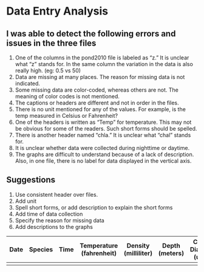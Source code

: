 # Data Entry Analysis

## I was able to detect the following errors and issues in the three files
1. One of the columns in the pond2010 file is labeled as “z.” It is unclear what “z” stands for. In the same column the variation in the data is also really high. (eg: 0.5 vs 50)
2. Data are missing at many places. The reason for missing data is not indicated. 
3. Some missing data are color-coded, whereas others are not. The meaning of color codes is not mentioned. 
4. The captions or headers are different and not in order in the files.
5. There is no unit mentioned for any of the values. For example, is the temp measured in Celsius or Fahrenheit?
6. One of the headers is written as “Temp” for temperature. This may not be obvious for some of the readers. Such short forms should be spelled. 
7. There is another header named “chla.” It is unclear what “chal” stands for.
8. It is unclear whether data were collected during nighttime or daytime. 
9. The graphs are difficult to understand because of a lack of description. Also, in one file, there is no label for data displayed in the vertical axis.

## Suggestions
1.    Use consistent header over files.
2.    Add unit
3.    Spell short forms, or add description to explain the short forms
4.    Add time of data collection 
5.    Specify the reason for missing data 
6.    Add descriptions to the graphs 

Date | Species | Time | Temperature  (fahrenheit) | Density  (milliliter) | Depth (meters) | Colony Diameter  (units)
---| --- | ---- | --- | --- | --- | ---- | 
   |   |   |   |   |   |   |   |   |
    
